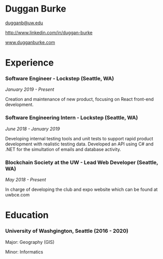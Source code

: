 # Duggan Burke

dugganb@uw.edu

http://www.linkedin.com/in/duggan-burke

www.dugganburke.com

# Experience

### **Software Engineer** - Lockstep (Seattle, WA)

_January 2019 - Present_

Creation and maintenance of new product, focusing on React front-end development.

### **Software Engineering Intern** - Lockstep (Seattle, WA)

_June 2018 - January 2019_

Developing internal testing tools and unit tests to support rapid product development with realistic testing data. Developed an API using C# and .NET for the simultation of emails and database activity.

### **Blockchain Society at the UW - Lead Web Developer** (Seattle, WA)

_May 2018 - Present_

In charge of developing the club and expo website which can be found at uwbce.com

# Education

### **University of Washgington**, Seattle (2016 - 2020)

Major: Geography (GIS)

Minor: Informatics
